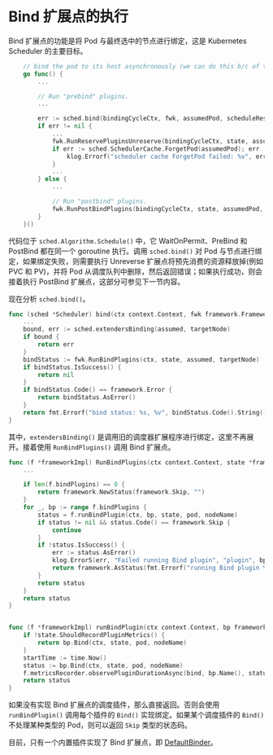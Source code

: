 # Bind 扩展点的执行 #

Bind 扩展点的功能是将 Pod 与最终选中的节点进行绑定，这是 Kubernetes Scheduler 的主要目标。

``` go
	// bind the pod to its host asynchronously (we can do this b/c of the assumption step above).
	go func() {
        ...

		// Run "prebind" plugins.
        ...

		err := sched.bind(bindingCycleCtx, fwk, assumedPod, scheduleResult.SuggestedHost, state)
		if err != nil {
            ...
			fwk.RunReservePluginsUnreserve(bindingCycleCtx, state, assumedPod, scheduleResult.SuggestedHost)
			if err := sched.SchedulerCache.ForgetPod(assumedPod); err != nil {
				klog.Errorf("scheduler cache ForgetPod failed: %v", err)
			}
            ...
		} else {
            ...

			// Run "postbind" plugins.
			fwk.RunPostBindPlugins(bindingCycleCtx, state, assumedPod, scheduleResult.SuggestedHost)
		}
	}()
```

代码位于 `sched.Algorithm.Schedule()` 中，它 WaitOnPermit、PreBind 和 PostBind 都在同一个 goroutine 执行。调用 `sched.bind()` 对 Pod 与节点进行绑定，如果绑定失败，则需要执行 Unreverse 扩展点将预先消费的资源释放掉(例如 PVC 和 PV)，并将 Pod 从调度队列中删除，然后返回错误；如果执行成功，则会接着执行 PostBind 扩展点，这部分可参见下一节内容。

现在分析 `sched.bind()`。

``` go
func (sched *Scheduler) bind(ctx context.Context, fwk framework.Framework, assumed *v1.Pod, targetNode string, state *framework.CycleState) (err error) {
    ...
	bound, err := sched.extendersBinding(assumed, targetNode)
	if bound {
		return err
	}
	bindStatus := fwk.RunBindPlugins(ctx, state, assumed, targetNode)
	if bindStatus.IsSuccess() {
		return nil
	}
	if bindStatus.Code() == framework.Error {
		return bindStatus.AsError()
	}
	return fmt.Errorf("bind status: %s, %v", bindStatus.Code().String(), bindStatus.Message())
}
```

其中，`extendersBinding()` 是调用旧的调度器扩展程序进行绑定，这里不再展开。接着使用 `RunBindPlugins()` 调用 Bind 扩展点。

``` go
func (f *frameworkImpl) RunBindPlugins(ctx context.Context, state *framework.CycleState, pod *v1.Pod, nodeName string) (status *framework.Status) {
    ...

	if len(f.bindPlugins) == 0 {
		return framework.NewStatus(framework.Skip, "")
	}
	for _, bp := range f.bindPlugins {
		status = f.runBindPlugin(ctx, bp, state, pod, nodeName)
		if status != nil && status.Code() == framework.Skip {
			continue
		}
		if !status.IsSuccess() {
			err := status.AsError()
			klog.ErrorS(err, "Failed running Bind plugin", "plugin", bp.Name(), "pod", klog.KObj(pod))
			return framework.AsStatus(fmt.Errorf("running Bind plugin %q: %w", bp.Name(), err))
		}
		return status
	}
	return status
}


func (f *frameworkImpl) runBindPlugin(ctx context.Context, bp framework.BindPlugin, state *framework.CycleState, pod *v1.Pod, nodeName string) *framework.Status {
	if !state.ShouldRecordPluginMetrics() {
		return bp.Bind(ctx, state, pod, nodeName)
	}
	startTime := time.Now()
	status := bp.Bind(ctx, state, pod, nodeName)
	f.metricsRecorder.observePluginDurationAsync(bind, bp.Name(), status, metrics.SinceInSeconds(startTime))
	return status
}
```

如果没有实现 Bind 扩展点的调度插件，那么直接返回。否则会使用 `runBindPlugin()` 调用每个插件的 `Bind()` 实现绑定。如果某个调度插件的 `Bind()` 不处理某种类型的 Pod，则可以返回 `Skip` 类型的状态码。

目前，只有一个内置插件实现了 Bind 扩展点，即  [DefaultBinder](../scheduler-plugins/default-binder.md)。
